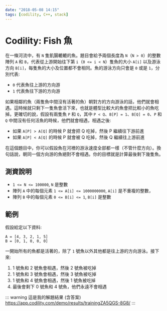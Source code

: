 ```yaml
---
date: "2018-05-08 14:15"
tags: [codility, C++, stack]
---
```

# Codility: Fish 魚

在一條河流中，有 `N` 隻飢腸轆轆的魚。題目會給予兩個長度為 `N`（`N > 0`）的整數陣列 `A` 和 `B`，代表從上游開始往下第 `i`（`0 <= i < N`）隻魚的大小 `A[i]` 以及游泳方向 `B[i]`，每隻魚的大小及位置都不會相同。魚的游泳方向只會是 `0` 或是 `1`，分別代表:

* `0` 代表魚往上游的方向游
* `1` 代表魚往下游的方向游

如果相鄰的魚（兩隻魚中間沒有活著的魚）朝對方的方向游泳的話，他們就會相遇。這時候就只剩下一隻魚會活下來，也就是體型比較大的魚會把比較小的魚吃掉。更確切的說，假設有兩隻魚 `P` 和 `Q`，其中 `P < Q`、`B[P] = 1`、`B[Q] = 0`、`P` 和 `Q` 中間沒有任何活魚的時候，他們就會相遇，相遇之後:

* 如果 `A[P] > A[Q]` 的時候 P 就會把 Q 吃掉，然後 P 繼續往下游前進
* 如果 `A[P] < A[Q]` 的時候 P 就會被 Q 吃掉，然後 Q 繼續往上游前進

在這個題目中，你可以假設魚在河裡的游泳速度全部都一樣（不管什麼方向）。換句話說，朝同一個方向游的魚絕對不會相遇。你的目標就是計算最後剩下幾隻魚。

## 測資說明

* `1 <= N <= 100000`, `N` 是整數
* 陣列 `A` 中的每個元素 `1 <= A[i] <= 1000000000`, `A[i]` 是不重複的整數，
* 陣列 `B` 中的每個元素 `0 <= B[i] <= 1`, `B[i]` 是整數

## 範例

假設給定以下資料:

```
A = [4, 3, 2, 1, 5]
B = [0, 1, 0, 0, 0]
```

一開始所有的魚都是活著的，除了 `1` 號魚以外其他都是往上游的方向游泳。接下來:

1. 1 號魚和 2 號魚會相遇，然後 2 號魚被吃掉
2. 1 號魚和 3 號魚會相遇，然後 3 號魚被吃掉
3. 1 號魚和 4 號魚會相遇，然後 1 號魚被吃掉
4. 最後會剩下 0 號魚和 4 號魚，他們永遠不會相遇

::: warning 這是我的解題結果 (含答案)
<https://app.codility.com/demo/results/trainingZA5QGS-8G8/>
:::